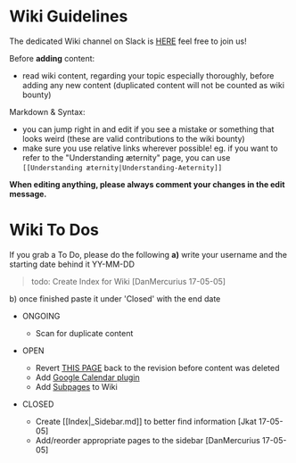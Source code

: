 # Wiki Guidelines
The dedicated Wiki channel on Slack is [HERE](https://aeternity.slack.com/messages/C59BALQCE/details/) feel free to join us!

Before **adding** content:
* read wiki content, regarding your topic especially thoroughly, before adding any new content (duplicated content will not be counted as wiki bounty)

Markdown & Syntax:
* you can jump right in and edit if you see a mistake or something that looks weird (these are valid contributions to the wiki bounty)
* make sure you use relative links wherever possible! eg. if you want to refer to the "Understanding æternity" page, you can use `[[Understanding æternity|Understanding-Aeternity]]`

**When editing anything, please always comment your changes in the edit message.**

# Wiki To Dos
If you grab a To Do, please do the following **a)** write your username and the starting date behind it YY-MM-DD
> todo: Create Index for Wiki [DanMercurius 17-05-05]

b) once finished paste it under 'Closed' with the end date

* ONGOING
    * Scan for duplicate content

* OPEN
    * Revert [THIS PAGE](https://github.com/aeternity/testnet/wiki/Understanding-Aeternity) back to the revision before content was deleted
    * Add [Google Calendar plugin](https://github.com/aeternity/testnet/wiki/Idea-Box#google-calendar-plug-in)
    * Add [Subpages](https://github.com/aeternity/testnet/wiki/Idea-Box#subpages) to Wiki

* CLOSED
    * Create [[Index|_Sidebar.md]] to better find information [Jkat 17-05-05]
    * Add/reorder appropriate pages to the sidebar [DanMercurius 17-05-05]